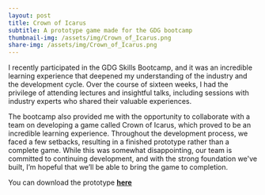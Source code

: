 ```yaml
---
layout: post
title: Crown of Icarus
subtitle: A prototype game made for the GDG bootcamp
thumbnail-img: /assets/img/Crown_of_Icarus.png
share-img: /assets/img/Crown_of_Icarus.png
---
```


I recently participated in the GDG Skills Bootcamp, and it was an incredible learning experience that deepened my understanding of the industry and the development cycle. Over the course of sixteen weeks, I had the privilege of attending lectures and insightful talks, including sessions with industry experts who shared their valuable experiences. 

The bootcamp also provided me with the opportunity to collaborate with a team on developing a game called Crown of Icarus, which proved to be an incredible learning experience. Throughout the development process, we faced a few setbacks, resulting in a finished prototype rather than a complete game. While this was somewhat disappointing, our team is committed to continuing development, and with the strong foundation we've built, I’m hopeful that we’ll be able to bring the game to completion.


You can download the prototype [**here**](https://zoltikrys.itch.io/crown-of-icarus-gdg)
